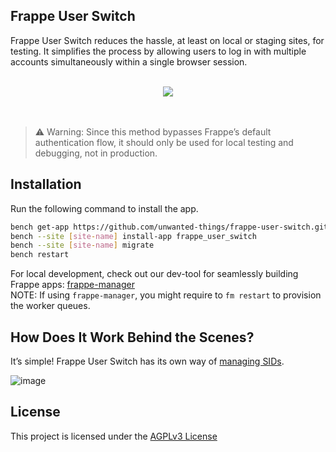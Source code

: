 ## Frappe User Switch

Frappe User Switch reduces the hassle, at least on local or staging sites, for testing. It simplifies the process by allowing users to log in with multiple accounts simultaneously within a single browser session.

<br>

<div align="center">
<img src="https://github.com/user-attachments/assets/d9dfedca-1ba5-4deb-b994-fc468a9f1f39" />
</div>

<br>
<br>

> ⚠️ Warning: Since this method bypasses Frappe’s default authentication flow, it should only be used for local testing and debugging, not in production.

## Installation

Run the following command to install the app.

```bash
bench get-app https://github.com/unwanted-things/frappe-user-switch.git
bench --site [site-name] install-app frappe_user_switch
bench --site [site-name] migrate
bench restart
```

For local development, check out our dev-tool for seamlessly building Frappe apps: [frappe-manager](https://github.com/rtCamp/Frappe-Manager)  
NOTE: If using `frappe-manager`, you might require to `fm restart` to provision the worker queues.

## How Does It Work Behind the Scenes?

It’s simple! Frappe User Switch has its own way of [managing SIDs](https://modulezp.com/introducing-frappe-user-switch/).

![image](https://github.com/user-attachments/assets/f1fc5211-a9a5-4e93-ab01-e35252b2f07d)

## License

This project is licensed under the [AGPLv3 License](./LICENSE)
